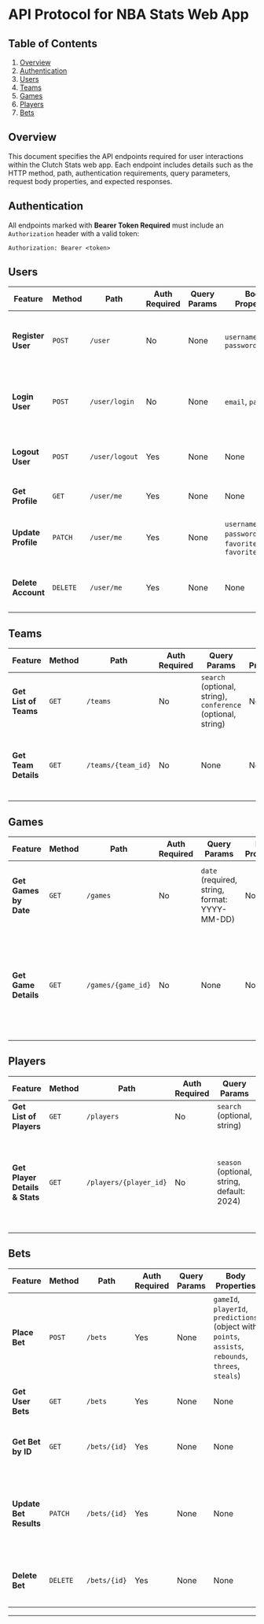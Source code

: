 # API Protocol for NBA Stats Web App

## Table of Contents
1. [Overview](#overview)
2. [Authentication](#authentication)
3. [Users](#users)
4. [Teams](#teams)
5. [Games](#games)
6. [Players](#players)
7. [Bets](#bets)

## Overview
This document specifies the API endpoints required for user interactions within the Clutch Stats web app. Each endpoint includes details such as the HTTP method, path, authentication requirements, query parameters, request body properties, and expected responses.

## Authentication
All endpoints marked with **Bearer Token Required** must include an `Authorization` header with a valid token:
```
Authorization: Bearer <token>
```

## Users

| **Feature** | **Method** | **Path** | **Auth Required** | **Query Params** | **Body Properties** | **Response Codes** |
|------------|--------|------------------|---------------|--------------|----------------|----------------|
| **Register User** | `POST` | `/user` | No | None | `username`, `email`, `password` | `201 Created`: User registered, `400 Bad Request`: Invalid input |
| **Login User** | `POST` | `/user/login` | No | None | `email`, `password` | `200 OK`: Token returned, `400 Bad Request`: Invalid credentials |
| **Logout User** | `POST` | `/user/logout` | Yes | None | None | `200 OK`: Logged out successfully, `500 Internal Server Error` |
| **Get Profile** | `GET` | `/user/me` | Yes | None | None | `200 OK`: User profile, `401 Unauthorized` |
| **Update Profile** | `PATCH` | `/user/me` | Yes | None | `username`, `email`, `password`, `favoriteTeams`, `favoritePlayers` | `200 OK`: Profile updated, `400 Bad Request`: Invalid input |
| **Delete Account** | `DELETE` | `/user/me` | Yes | None | None | `200 OK`: Account deleted, `500 Internal Server Error` |

## Teams

| **Feature** | **Method** | **Path** | **Auth Required** | **Query Params** | **Body Properties** | **Response Codes** |
|------------|--------|------------------|---------------|--------------|----------------|----------------|
| **Get List of Teams** | `GET` | `/teams` | No | `search` (optional, string), `conference` (optional, string) | None | `200 OK`: List of teams |
| **Get Team Details** | `GET` | `/teams/{team_id}` | No | None | None | `200 OK`: Team details, `404 Not Found`: Team not found |

## Games

| **Feature** | **Method** | **Path** | **Auth Required** | **Query Params** | **Body Properties** | **Response Codes** |
|------------|--------|------------------|---------------|--------------|----------------|----------------|
| **Get Games by Date** | `GET` | `/games` | No | `date` (required, string, format: YYYY-MM-DD) | None | `200 OK`: List of games, `400 Bad Request`: Missing date |
| **Get Game Details** | `GET` | `/games/{game_id}` | No | None | None | `200 OK`: Game details and player stats (if available), `404 Not Found`: Game not found |

## Players

| **Feature** | **Method** | **Path** | **Auth Required** | **Query Params** | **Body Properties** | **Response Codes** |
|------------|--------|------------------|---------------|--------------|----------------|----------------|
| **Get List of Players** | `GET` | `/players` | No | `search` (optional, string) | None | `200 OK`: List of players |
| **Get Player Details & Stats** | `GET` | `/players/{player_id}` | No | `season` (optional, string, default: 2024) | None | `200 OK`: Player details and season stats, `404 Not Found`: Player not found |

## Bets

| **Feature** | **Method** | **Path** | **Auth Required** | **Query Params** | **Body Properties** | **Response Codes** |
|------------|--------|------------------|---------------|--------------|----------------|----------------|
| **Place Bet** | `POST` | `/bets` | Yes | None | `gameId`, `playerId`, `predictions` (object with `points`, `assists`, `rebounds`, `threes`, `steals`) | `201 Created`: Bet placed successfully, `400 Bad Request`: Invalid input |
| **Get User Bets** | `GET` | `/bets` | Yes | None | None | `200 OK`: List of user bets, `401 Unauthorized` |
| **Get Bet by ID** | `GET` | `/bets/{id}` | Yes | None | None | `200 OK`: Bet details, `404 Not Found`: Bet not found |
| **Update Bet Results** | `PATCH` | `/bets/{id}` | Yes | None | None | `200 OK`: Bet updated, `400 Bad Request`: Bet already finalized, `404 Not Found`: Bet not found |
| **Delete Bet** | `DELETE` | `/bets/{id}` | Yes | None | None | `200 OK`: Bet deleted, `404 Not Found`: Bet not found |

---

